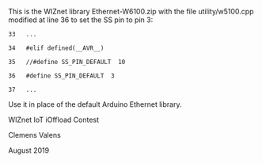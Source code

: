 This is the WIZnet library Ethernet-W6100.zip with the file utility/w5100.cpp modified at line 36
to set the SS pin to pin 3:

`33   ...`

`34   #elif defined(__AVR__)`

`35   //#define SS_PIN_DEFAULT  10`

`36   #define SS_PIN_DEFAULT  3`

`37   ...`

Use it in place of the default Arduino Ethernet library.

WIZnet IoT iOffload Contest

Clemens Valens

August 2019
